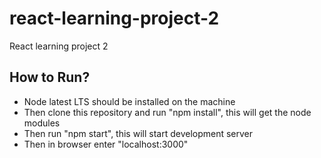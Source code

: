 # react-learning-project-2
 React learning project 2
 
  How to Run?
 -------------
 - Node latest LTS should be installed on the machine
 - Then clone this repository and run "npm install", this will get the node modules
 - Then run "npm start", this will start development server
 - Then in browser enter "localhost:3000"
